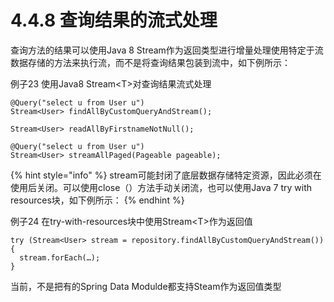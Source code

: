 # 4.4.8 查询结果的流式处理

查询方法的结果可以使用Java 8 Stream作为返回类型进行增量处理使用特定于流数据存储的方法来执行流，而不是将查询结果包装到流中，如下例所示：

例子23 使用Java8 Stream&lt;T&gt;对查询结果流式处理

```text
@Query("select u from User u")
Stream<User> findAllByCustomQueryAndStream();

Stream<User> readAllByFirstnameNotNull();

@Query("select u from User u")
Stream<User> streamAllPaged(Pageable pageable);
```

{% hint style="info" %}
stream可能封闭了底层数据存储特定资源，因此必须在使用后关闭。可以使用close（）方法手动关闭流，也可以使用Java 7 try with resources块，如下例所示：
{% endhint %}

例子24 在try-with-resources块中使用Stream&lt;T&gt;作为返回值

```text
try (Stream<User> stream = repository.findAllByCustomQueryAndStream()) {
  stream.forEach(…);
}
```

当前，不是把有的Spring Data Modulde都支持Steam作为返回值类型

